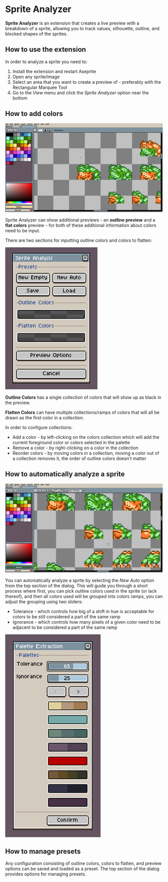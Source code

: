 # Sprite Analyzer

**Sprite Analyzer** is an extension that creates a live preview with a breakdown of a sprite, allowing you to track values, silhouette, outline, and blocked shapes of the sprites.

## How to use the extension

In order to analyze a sprite you need to:

1. Install the extension and restart Aseprite
2. Open any sprite/image
3. Select an area that you want to create a preview of - preferably with the Rectangular Marquee Tool
4. Go to the _View_ menu and click the _Sprite Analyzer_ option near the bottom

## How to add colors

![Preview of a manual color selection](/Sprite%20Analyzer/readme-images/sprite-analyzer-preview.gif "Preview of a manual color selection")

Sprite Analyzer can show additional previews - an **outline preview** and a **flat colors** preview - for both of these additional information about colors need to be input.

There are two sections for inputting outline colors and colors to flatten:

![Sprite Analysis Dialog](/Sprite%20Analyzer/readme-images/sprite-analysis-dialog.png "Sprite Analysis Dialog")

**Outline Colors** has a single collection of colors that will show up as black in the preview.

**Flatten Colors** can have multiple collections/ramps of colors that will all be drawn as the first color in a collection.

In order to configure collections:

- Add a color - by left-clicking on the colors collection which will add the current foreground color or colors selected in the palette
- Remove a color - by right-clicking on a color in the collection
- Reorder colors - by moving colors in a collection, moving a color out of a collection removes it, the order of outline colors doesn't matter

## How to automatically analyze a sprite

![Preview of an automatic color analysis](/Sprite%20Analyzer/readme-images/sprite-analyzer-auto-preview.gif "Preview of an automatic color analysis")

You can automatically analyze a sprite by selecting the _New Auto_ option from the top section of the dialog. This will guide you through a short process where first, you can pick outline colors used in the sprite (or lack thereof), and then all colors used will be grouped into colors ramps, you can adjust the grouping using two sliders:

- Tolerance - which controls how big of a shift in hue is acceptable for colors to be still considered a part of the same ramp
- Ignorance - which controls how many pixels of a given color need to be adjacent to be considered a part of the same ramp

![Palette Extraction Dialog](/Sprite%20Analyzer/readme-images/palette-extraction-dialog.png "Palette Extraction Dialog")

## How to manage presets

Any configuration consisting of outline colors, colors to flatten, and preview options can be saved and loaded as a preset. The top section of the dialog provides options for managing presets.

